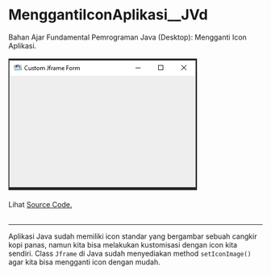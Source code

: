 # MenggantiIconAplikasi__JVd
Bahan Ajar Fundamental Pemrograman Java (Desktop): Mengganti Icon Aplikasi.<br><br>
<img src="https://github.com/RizkyKhapidsyah/MenggantiIconAplikasi__JVd/blob/master/rslts/001.PNG"><br><br>
Lihat <a href="https://github.com/RizkyKhapidsyah/MenggantiIconAplikasi__JVd/tree/master/src/com/rk">Source Code.</a><br><br>

---
Aplikasi Java sudah memiliki icon standar yang bergambar sebuah cangkir kopi panas, namun kita bisa melakukan kustomisasi dengan icon
kita sendiri. Class <code>Jframe</code> di Java sudah menyediakan method <code>setIconImage()</code> agar kita bisa mengganti icon
dengan mudah.

